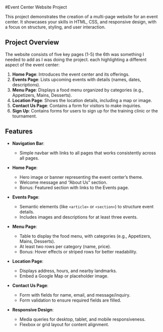 #Event Center Website Project

This project demonstrates the creation of a multi-page website for an event center. It showcases your skills in HTML, CSS, and responsive design, with a focus on structure, styling, and user interaction. 

## Project Overview

The website consists of five key pages (1-5) the 6th was something I needed to add as I was doing the project. each highlighting a different aspect of the event center:

1. **Home Page**: Introduces the event center and its offerings.
2. **Events Page**: Lists upcoming events with details (names, dates, descriptions).
3. **Menu Page**: Displays a food menu organized by categories (e.g., Appetizers, Mains, Desserts).
4. **Location Page**: Shows the location details, including a map or image.
5. **Contact Us Page**: Contains a form for visitors to make inquiries.
6. **Sign Up**: Contains forms for users to sign up for the training clinic or the tournament.
## Features

- **Navigation Bar**: 
  - Simple navbar with links to all pages that works consistently across all pages.
  
- **Home Page**:
  - Hero image or banner representing the event center’s theme.
  - Welcome message and “About Us” section.
  - Bonus: Featured section with links to the Events page.
  
- **Events Page**:
  - Semantic elements (like `<article>` or `<section>`) to structure event details.
  - Includes images and descriptions for at least three events.
  
- **Menu Page**:
  - Table to display the food menu, with categories (e.g., Appetizers, Mains, Desserts).
  - At least two rows per category (name, price).
  - Bonus: Hover effects or striped rows for better readability.
  
- **Location Page**:
  - Displays address, hours, and nearby landmarks.
  - Embed a Google Map or placeholder image.
  
- **Contact Us Page**:
  - Form with fields for name, email, and message/inquiry.
  - Form validation to ensure required fields are filled.

- **Responsive Design**:
  - Media queries for desktop, tablet, and mobile responsiveness.
  - Flexbox or grid layout for content alignment.
